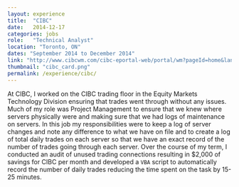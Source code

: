 ```yaml
---
layout: experience
title:  "CIBC"
date:   2014-12-17
categories: jobs
role:	"Technical Analyst"
location: "Toronto, ON"
dates: "September 2014 to December 2014"
link: "http://www.cibcwm.com/cibc-eportal-web/portal/wm?pageId=home&language=en_CA"
thumbnail: "cibc_card.png"
permalink: /experience/cibc/
---
```


At CIBC, I worked on the CIBC trading floor in the Equity Markets Technology Division ensuring that trades went through without any issues. Much of my role was Project Management to ensure that we knew where servers physically were and making sure that we had logs of maintenance on servers. In this job my responsibilities were to keep a log of server changes and note any difference to what we have on file and to create a log of total daily trades on each server so that we have an exact record of the number of trades going through each server. Over the course of my term, I conducted an audit of unused trading connections resulting in $2,000 of savings for CIBC per month and developed a `VBA` script to automatically record the number of daily trades reducing the time spent on the task by 15-25 minutes.

[cibc-em]: http://www.cibcwm.com/cibc-eportal-web/portal/wm?pageId=home&language=en_CA
